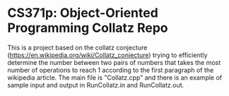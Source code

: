# CS371p: Object-Oriented Programming Collatz Repo

This is a project based on the collatz conjecture (https://en.wikipedia.org/wiki/Collatz_conjecture) trying to efficiently determine the number between two pairs of numbers that takes the most number of operations to reach 1 according to the first paragraph of the wikipedia article. The main file is "Collatz.cpp" and there is an example of sample input and output in RunCollatz.in and RunCollatz.out.
